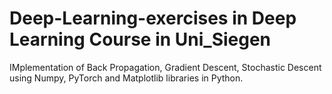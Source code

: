 # Deep-Learning-exercises in Deep Learning Course in Uni_Siegen
IMplementation of Back Propagation, Gradient Descent, Stochastic Descent using Numpy, PyTorch and Matplotlib libraries in  Python. 
